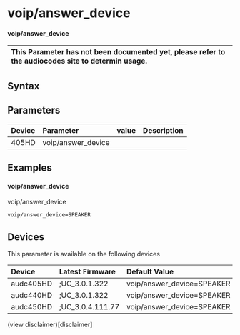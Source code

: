 ﻿---
description: voip/answer_device
search: false
---

# voip/answer_device

#### voip/answer_device


| This Parameter has not been documented yet, please refer to the audiocodes site to determin usage.  | 
| :--- |

## Syntax

## Parameters
|Device|Parameter|value|Description|
|:---|:---|:---|:---|
| 405HD | voip/answer_device |  |  |

## Examples
#### voip/answer_device

voip/answer_device

```
voip/answer_device=SPEAKER
```

## Devices
This parameter is available on the following devices

| Device | Latest Firmware | Default Value |
|:---|:---|:---|
| audc405HD | ;UC_3.0.1.322 | voip/answer_device=SPEAKER 
| audc440HD | ;UC_3.0.1.322 | voip/answer_device=SPEAKER 
| audc450HD | ;UC_3.0.4.111.77 | voip/answer_device=SPEAKER 

(view disclaimer)[disclaimer]
